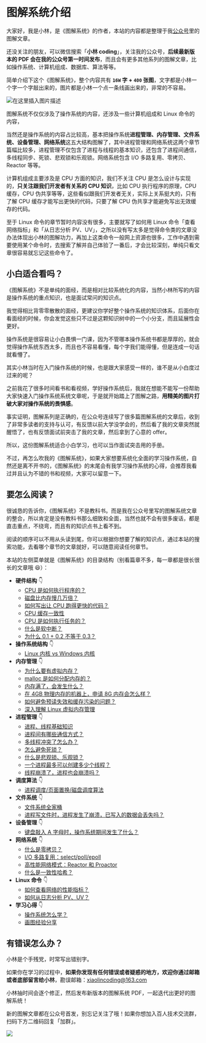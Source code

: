 # 图解系统介绍

大家好，我是小林，是《图解系统》的作者，本站的内容都是整理于我[公众号](https://mp.weixin.qq.com/s/FYH1I8CRsuXDSybSGY_AFA)里的图解文章。

还没关注的朋友，可以微信搜索「**小林 coding**」，关注我的公众号，**后续最新版本的 PDF 会在我的公众号第一时间发布**，而且会有更多其他系列的图解文章，比如操作系统、计算机组成、数据库、算法等等。

简单介绍下这个《图解系统》，整个内容共有 **`16W` 字 + `400` 张图**，文字都是小林一个字一个字敲出来的，图片都是小林一个点一条线画出来的，非常的不容易。

![在这里插入图片描述](https://img-blog.csdnimg.cn/38c89e02026a4c1e8b98ed0a9ee6cb44.png)

图解系统不仅仅涉及了操作系统的内容，还涉及一些计算机组成和 Linux 命令的内容，

当然还是操作系统的内容占比较高，基本把操作系统**进程管理、内存管理、文件系统、设备管理、网络系统**这五大结构图解了，其中进程管理和网络系统这两个章节篇幅比较多，进程管理不仅包含了进程与线程的基本知识，还包含了进程间通信，多线程同步、死锁、悲观锁和乐观锁。网络系统包含 I/O 多路复用、零拷贝、Reactor 等等。

计算机组成主要涉及是 CPU 方面的知识，我们不关注 CPU 是怎么设计与实现的，**只关注跟我们开发者有关系的 CPU 知识**，比如 CPU 执行程序的原理，CPU 缓存，CPU 伪共享等等，这些看似跟我们开发者无关，实际上关系挺大的，只有了解 CPU 缓存才能写出更快的代码，只要了解 CPU 伪共享才能避免写出无效缓存的代码。

至于 Linux 命令的章节暂时内容没有很多，主要就写了如何用 Linux 命令「查看网络指标」和「从日志分析 PV、UV」，之所以没有写太多是觉得命令类的文章没办法体现出小林的图解功力，再加上这类命令一般网上资源也很多，工作中遇到需要使用某个命令时，去搜索了解并自己体验了一番后，才会比较深刻，单纯只看文章很容易就忘记这些命令了。

## 小白适合看吗？

《图解系统》不是单纯的面经，而是相对比较系统化的内容，当然小林所写的内容是操作系统的重点知识，也是面试常问的知识点。

我觉得相比背零零散散的面经，更建议你学好整个操作系统的知识体系，后面你在看面经的时候，你会发觉这些只不过是这颗知识树中的一个小分支，而且延展性会更好。

操作系统是很容易让小白畏惧一门课，因为不管哪本操作系统书都是厚厚的，就会觉得操作系统东西太多，而且也不容易看懂，每个字我们能得懂，但是连成一句话就看懵了。

其实小林当时在入门操作系统的时候，也是跟大家感受一样的，谁不是从小白度过过来的呢？

之前我花了很多时间看书和看视频，学好操作系统后，我就在想能不能写一份帮助大家快速入门操作系统系统文章呢，于是就开始踏上了图解之路，**用精美的图片打破大家对操作系统的畏惧感**。

事实证明，图解系列是正确的，在公众号连续写了很多篇图解系统的文章后，收到了非常多读者的支持与认可，有反馈以前大学没学会的，然后看了我的文章突然就醒悟了，也有反馈面试前突击了我的文章，然后拿到了心意的 offer。

所以，这份图解系统适合小白学习，也可以当作面试突击用的手册。

不过，再怎么吹我的《图解系统》，如果大家想要系统化全面的学习操作系统，自然还是离不开书的，《图解系统》的末尾会有我学习操作系统的心得，会推荐我看过并且认为不错的书和视频，大家可以留意一下。

## 要怎么阅读？

很诚恳的告诉你，《图解系统》不是教科书。而是我在公众号里写的图解系统文章的整合，所以肯定是没有教科书那么细致和全面，当然也就不会有很多废话，都是直击重点，不绕弯，而且有的知识点书上看不到。

阅读的顺序可以不用从头读到尾，你可以根据你想要了解的知识点，通过本站的搜索功能，去看哪个章节的文章就好，可以随意阅读任何章节。

本站的左侧菜单就是《图解系统》的目录结构（别看篇章不多，每一章都是很长很长的文章哦 :laughing:）：

- **硬件结构** :point_down:
  - [CPU 是如何执行程序的？](how_cpu_run.md) 
  - [磁盘比内存慢几万倍？](storage.md) 
  - [如何写出让 CPU 跑得更快的代码？](how_to_make_cpu_run_faster.md) 
  - [CPU 缓存一致性](cpu_mesi.md) 
  - [CPU 是如何执行任务的？](how_cpu_deal_task.md) 
  - [什么是软中断？](soft_interrupt.md) 
  - [为什么 0.1 + 0.2 不等于 0.3？](float.md) 
- **操作系统结构** :point_down:
	- [Linux 内核 vs Windows 内核](linux_vs_windows.md) 
- **内存管理** :point_down:
	- [为什么要有虚拟内存？](vmem.md) 
	- [malloc 是如何分配内存的？](malloc.md) 
	- [内存满了，会发生什么？](mem_reclaim.md) 
	- [在 4GB 物理内存的机器上，申请 8G 内存会怎么样？](alloc_mem.md) 
	- [如何避免预读失效和缓存污染的问题？](cache_lru.md) 
	- [深入理解 Linux 虚拟内存管理](/os/3_memory/linux_mem.md) 
- **进程管理** :point_down:
	- [进程、线程基础知识](process_base.md) 
	- [进程间有哪些通信方式？](process_commu.md) 
	- [多线程冲突了怎么办？](multithread_sync.md) 
	- [怎么避免死锁？](小林Coding/os/4_process/deadlock.md) 
	- [什么是悲观锁、乐观锁？](pessim_and_optimi_lock.md) 
	- [一个进程最多可以创建多少个线程？](create_thread_max.md) 
	- [线程崩溃了，进程也会崩溃吗？](thread_crash.md) 
- **调度算法** :point_down:
	- [进程调度/页面置换/磁盘调度算法](schedule.md)
- **文件系统** :point_down:
	- [文件系统全家桶](file_system.md) 
	- [进程写文件时，进程发生了崩溃，已写入的数据会丢失吗？](pagecache.md) 	
- **设备管理** :point_down:
	- [键盘敲入 A 字母时，操作系统期间发生了什么？](device.md) 
- **网络系统** :point_down:
	- [什么是零拷贝？](zero_copy.md) 
	- [I/O 多路复用：select/poll/epoll](selete_poll_epoll.md) 
	- [高性能网络模式：Reactor 和 Proactor](reactor.md) 
	- [什么是一致性哈希？](hash.md) 
- **Linux 命令** :point_down:
	- [如何查看网络的性能指标？](linux_network.md) 	
    - [如何从日志分析 PV、UV？](pv_uv.md) 	
- **学习心得** :point_down:
	- [操作系统怎么学？](learn_os.md) 	
    - [画图经验分享](小林Coding/os/10_learn/draw.md) 	

## 有错误怎么办？

小林是个手残党，时常写出错别字。

如果你在学习的过程中，**如果你发现有任何错误或者疑惑的地方，欢迎你通过邮箱或者底部留言给小林**，勘误邮箱：xiaolincoding@163.com

小林抽时间会逐个修正，然后发布新版本的图解系统 PDF，一起迭代出更好的图解系统！

新的图解文章都在公众号首发，别忘记关注了哦！如果你想加入百人技术交流群，扫码下方二维码回复「加群」。

![](https://cdn.xiaolincoding.com/gh/xiaolincoder/ImageHost3@main/其他/公众号介绍.png)